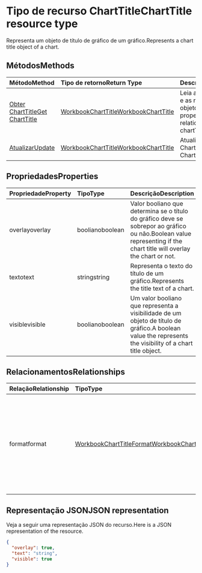 # <a name="charttitle-resource-type"></a><span data-ttu-id="f5cbc-101">Tipo de recurso ChartTitle</span><span class="sxs-lookup"><span data-stu-id="f5cbc-101">ChartTitle resource type</span></span>

<span data-ttu-id="f5cbc-102">Representa um objeto de título de gráfico de um gráfico.</span><span class="sxs-lookup"><span data-stu-id="f5cbc-102">Represents a chart title object of a chart.</span></span>


## <a name="methods"></a><span data-ttu-id="f5cbc-103">Métodos</span><span class="sxs-lookup"><span data-stu-id="f5cbc-103">Methods</span></span>

| <span data-ttu-id="f5cbc-104">Método</span><span class="sxs-lookup"><span data-stu-id="f5cbc-104">Method</span></span>           | <span data-ttu-id="f5cbc-105">Tipo de retorno</span><span class="sxs-lookup"><span data-stu-id="f5cbc-105">Return Type</span></span>    |<span data-ttu-id="f5cbc-106">Descrição</span><span class="sxs-lookup"><span data-stu-id="f5cbc-106">Description</span></span>|
|:---------------|:--------|:----------|
|[<span data-ttu-id="f5cbc-107">Obter ChartTitle</span><span class="sxs-lookup"><span data-stu-id="f5cbc-107">Get ChartTitle</span></span>](../api/charttitle_get.md) | [<span data-ttu-id="f5cbc-108">WorkbookChartTitle</span><span class="sxs-lookup"><span data-stu-id="f5cbc-108">WorkbookChartTitle</span></span>](charttitle.md) |<span data-ttu-id="f5cbc-109">Leia as propriedades e as relações do objeto chartTitle.</span><span class="sxs-lookup"><span data-stu-id="f5cbc-109">Read properties and relationships of chartTitle object.</span></span>|
|[<span data-ttu-id="f5cbc-110">Atualizar</span><span class="sxs-lookup"><span data-stu-id="f5cbc-110">Update</span></span>](../api/charttitle_update.md) | [<span data-ttu-id="f5cbc-111">WorkbookChartTitle</span><span class="sxs-lookup"><span data-stu-id="f5cbc-111">WorkbookChartTitle</span></span>](charttitle.md)    |<span data-ttu-id="f5cbc-112">Atualize o objeto ChartTitle.</span><span class="sxs-lookup"><span data-stu-id="f5cbc-112">Update ChartTitle object.</span></span> |

## <a name="properties"></a><span data-ttu-id="f5cbc-113">Propriedades</span><span class="sxs-lookup"><span data-stu-id="f5cbc-113">Properties</span></span>
| <span data-ttu-id="f5cbc-114">Propriedade</span><span class="sxs-lookup"><span data-stu-id="f5cbc-114">Property</span></span>     | <span data-ttu-id="f5cbc-115">Tipo</span><span class="sxs-lookup"><span data-stu-id="f5cbc-115">Type</span></span>   |<span data-ttu-id="f5cbc-116">Descrição</span><span class="sxs-lookup"><span data-stu-id="f5cbc-116">Description</span></span>|
|:---------------|:--------|:----------|
|<span data-ttu-id="f5cbc-117">overlay</span><span class="sxs-lookup"><span data-stu-id="f5cbc-117">overlay</span></span>|<span data-ttu-id="f5cbc-118">booliano</span><span class="sxs-lookup"><span data-stu-id="f5cbc-118">boolean</span></span>|<span data-ttu-id="f5cbc-119">Valor booliano que determina se o título do gráfico deve se sobrepor ao gráfico ou não.</span><span class="sxs-lookup"><span data-stu-id="f5cbc-119">Boolean value representing if the chart title will overlay the chart or not.</span></span>|
|<span data-ttu-id="f5cbc-120">texto</span><span class="sxs-lookup"><span data-stu-id="f5cbc-120">text</span></span>|<span data-ttu-id="f5cbc-121">string</span><span class="sxs-lookup"><span data-stu-id="f5cbc-121">string</span></span>|<span data-ttu-id="f5cbc-122">Representa o texto do título de um gráfico.</span><span class="sxs-lookup"><span data-stu-id="f5cbc-122">Represents the title text of a chart.</span></span>|
|<span data-ttu-id="f5cbc-123">visible</span><span class="sxs-lookup"><span data-stu-id="f5cbc-123">visible</span></span>|<span data-ttu-id="f5cbc-124">booliano</span><span class="sxs-lookup"><span data-stu-id="f5cbc-124">boolean</span></span>|<span data-ttu-id="f5cbc-125">Um valor booliano que representa a visibilidade de um objeto de título de gráfico.</span><span class="sxs-lookup"><span data-stu-id="f5cbc-125">A boolean value the represents the visibility of a chart title object.</span></span>|

## <a name="relationships"></a><span data-ttu-id="f5cbc-126">Relacionamentos</span><span class="sxs-lookup"><span data-stu-id="f5cbc-126">Relationships</span></span>
| <span data-ttu-id="f5cbc-127">Relação</span><span class="sxs-lookup"><span data-stu-id="f5cbc-127">Relationship</span></span> | <span data-ttu-id="f5cbc-128">Tipo</span><span class="sxs-lookup"><span data-stu-id="f5cbc-128">Type</span></span>   |<span data-ttu-id="f5cbc-129">Descrição</span><span class="sxs-lookup"><span data-stu-id="f5cbc-129">Description</span></span>|
|:---------------|:--------|:----------|
|<span data-ttu-id="f5cbc-130">format</span><span class="sxs-lookup"><span data-stu-id="f5cbc-130">format</span></span>|[<span data-ttu-id="f5cbc-131">WorkbookChartTitleFormat</span><span class="sxs-lookup"><span data-stu-id="f5cbc-131">WorkbookChartTitleFormat</span></span>](charttitleformat.md)|<span data-ttu-id="f5cbc-p101">Representa a formatação de um título do gráfico, que inclui a formatação de fonte e de preenchimento. Somente leitura.</span><span class="sxs-lookup"><span data-stu-id="f5cbc-p101">Represents the formatting of a chart title, which includes fill and font formatting. Read-only.</span></span>|

## <a name="json-representation"></a><span data-ttu-id="f5cbc-134">Representação JSON</span><span class="sxs-lookup"><span data-stu-id="f5cbc-134">JSON representation</span></span>

<span data-ttu-id="f5cbc-135">Veja a seguir uma representação JSON do recurso.</span><span class="sxs-lookup"><span data-stu-id="f5cbc-135">Here is a JSON representation of the resource.</span></span>

<!-- {
  "blockType": "resource",
  "baseType": "microsoft.graph.entity",
  "optionalProperties": [

  ],
  "@odata.type": "microsoft.graph.workbookChartTitle"
}-->

```json
{
  "overlay": true,
  "text": "string",
  "visible": true
}

```

<!-- uuid: 8fcb5dbc-d5aa-4681-8e31-b001d5168d79
2015-10-25 14:57:30 UTC -->
<!-- {
  "type": "#page.annotation",
  "description": "ChartTitle resource",
  "keywords": "",
  "section": "documentation",
  "tocPath": ""
}-->